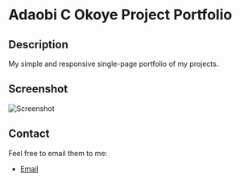 # Adaobi C Okoye Project Portfolio

## Description

My simple and responsive single-page portfolio of my projects.

## Screenshot 

![Screenshot](https://raw.githubusercontent.com/adokoye/project-portfolio/main/docs/project-portfolio-screenshot.png)

 ## Contact

 Feel free to email them to me:
  - [Email](adaobicynthia99@gmail.com)
